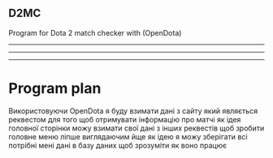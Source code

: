 ## D2MC
Program for Dota 2 match checker with (OpenDota)
***

---

___

# Program plan 
Використовуючи OpenDota я буду взимати дані з сайту який являється реквестом 
для того щоб отримувати інформацію про матчі 
як ідея головної сторінки можу взимати свої дані з інших реквестів щоб зробити 
головне меню ліпше виглядаючим йще як ідею я можу зберігати всі потрібні мені 
дані в базу даних щоб зрозуміти як воно працює
